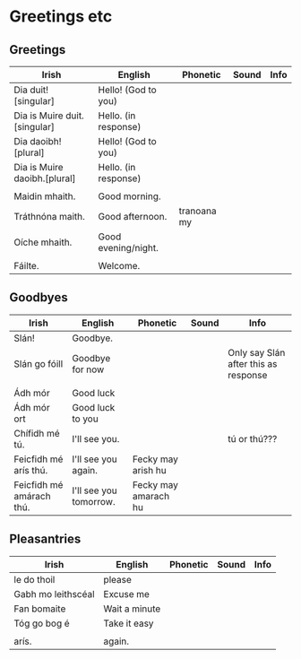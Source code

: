 # Greetings etc

## Greetings

|Irish|English|Phonetic|Sound|Info|
|------|-------|--------|-----|----|
|Dia duit! [singular]|Hello! (God to you)
|Dia is Muire duit.[singular]|Hello. (in response)
|Dia daoibh! [plural]|Hello! (God to you)
|Dia is Muire daoibh.[plural]|Hello. (in response)
||
|Maidin mhaith.|Good morning.
|Tráthnóna maith.|Good afternoon.|tranoana my
|Oíche mhaith.|Good evening/night.
||
|Fáilte.|Welcome.

## Goodbyes

|Irish|English|Phonetic|Sound|Info|
|------|-------|--------|-----|----|
|Slán!|Goodbye.
|Slán go fóill|Goodbye for now|||Only say Slán after this as response
||
|Ádh mór|Good luck||
|Ádh mór ort|Good luck to you||
|Chífidh mé tú. |I'll see you.|||tú or thú??? 
|Feicfidh mé arís thú.|I'll see you again.|Fecky may arish hu
|Feicfidh mé amárach thú.|I'll see you tomorrow.|Fecky may amarach hu

## Pleasantries

|Irish|English|Phonetic|Sound|Info|
|------|-------|--------|-----|----|
|le do thoil|please
|Gabh mo leithscéal|Excuse me
|Fan bomaite|Wait a minute
|Tóg go bog é|Take it easy
||
|arís.| again.